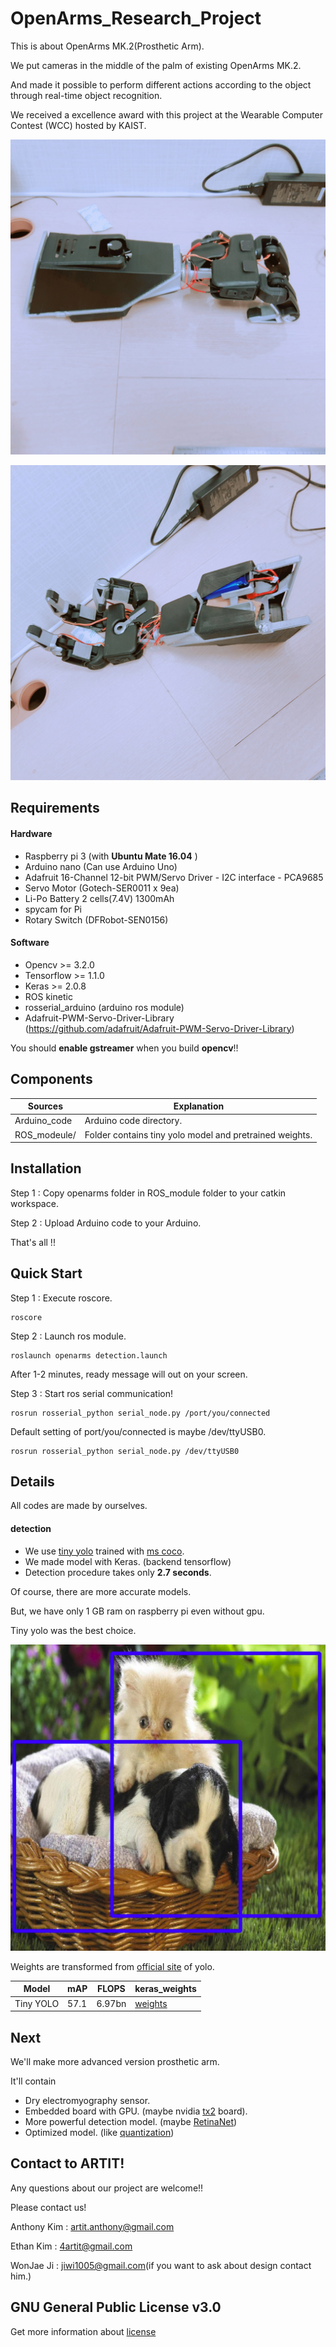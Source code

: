 # OpenArms_Research_Project
This is about OpenArms MK.2(Prosthetic Arm).

We put cameras in the middle of the palm of existing OpenArms MK.2.

And made it possible to perform different actions according to the object through real-time object recognition.

We received a excellence award with this project at the Wearable Computer Contest (WCC) hosted by KAIST.

![image1](./images/2017-10-19-08-00-10.jpg)

![image2](./images/2017-10-19-08-00-33.jpg)

## Requirements
#### Hardware
* Raspberry pi 3  (with **Ubuntu Mate 16.04** )
* Arduino nano  (Can use Arduino Uno)
* Adafruit 16-Channel 12-bit PWM/Servo Driver - I2C interface - PCA9685
* Servo Motor (Gotech-SER0011 x 9ea)
* Li-Po Battery 2 cells(7.4V) 1300mAh
* spycam for Pi
* Rotary Switch (DFRobot-SEN0156)

#### Software
* Opencv >= 3.2.0 
* Tensorflow >= 1.1.0
* Keras >= 2.0.8
* ROS kinetic
* rosserial_arduino (arduino ros module)
* Adafruit-PWM-Servo-Driver-Library (<https://github.com/adafruit/Adafruit-PWM-Servo-Driver-Library>)

You should **enable gstreamer** when you build **opencv**!!

## Components
| Sources               |  Explanation                                            |
|-----------------------|---------------------------------------------------------|
| Arduino_code          | Arduino code directory.                                 |
| ROS_modeule/          | Folder contains tiny yolo model and pretrained weights. |

## Installation
Step 1 : Copy openarms folder in ROS_module folder to your catkin workspace.

Step 2 : Upload Arduino code to your Arduino.

That's all !!

## Quick Start
Step 1 : Execute roscore.
```
roscore
```
Step 2 : Launch ros module.
```
roslaunch openarms detection.launch
```
After 1-2 minutes, ready message will out on your screen.

Step 3 : Start ros serial communication!
```
rosrun rosserial_python serial_node.py /port/you/connected
```
Default setting of port/you/connected is maybe /dev/ttyUSB0.
```
rosrun rosserial_python serial_node.py /dev/ttyUSB0
```

## Details
All codes are made by ourselves.

#### detection
* We use [tiny yolo](https://pjreddie.com/darknet/yolo/) trained with [ms coco](https://pjreddie.com/darknet/yolo/).
* We made model with Keras. (backend tensorflow)
* Detection procedure takes only **2.7 seconds**. 
 
Of course, there are more accurate models. 

But, we have only 1 GB ram on raspberry pi even without gpu.

Tiny yolo was the best choice.

![image3](./images/yolo_output.png)

Weights are transformed from [official site](https://pjreddie.com/darknet/yolo/) of yolo.

| Model     | mAP  | FLOPS  | keras_weights |
|-----------|------|--------|-----------------|
| Tiny YOLO | 57.1 | 6.97bn | [weights](./ROS_module/openarms/src/model_data/yolo-coco.h5)

## Next
We'll make more advanced version prosthetic arm.

It'll contain 
* Dry electromyography sensor. 
* Embedded board with GPU. (maybe nvidia [tx2](https://developer.nvidia.com/embedded/buy/jetson-tx2) board).
* More powerful detection model. (maybe [RetinaNet](https://arxiv.org/abs/1708.02002))
* Optimized model. (like [quantization](https://www.tensorflow.org/performance/quantization))

## Contact to ARTIT!
Any questions about our project are welcome!!

Please contact us!

Anthony Kim : artit.anthony@gmail.com

Ethan Kim : 4artit@gmail.com

WonJae Ji : jiwi1005@gmail.com(if you want to ask about design contact him.)



## GNU General Public License v3.0
Get more information about [license](https://github.com/ARTITLABS/OpenArms_Research_Project/blob/master/LICENSE)
